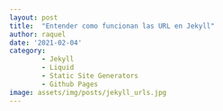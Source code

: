 ```yaml
---
layout: post
title:  "Entender como funcionan las URL en Jekyll"
author: raquel
date: '2021-02-04'
category: 
        - Jekyll
        - Liquid
        - Static Site Generators
        - Github Pages
image: assets/img/posts/jekyll_urls.jpg
---
```


<blockquote>

</blockquote>


